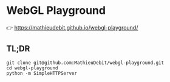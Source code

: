 # WebGL Playground

👉 https://mathieudebit.github.io/webgl-playground/

## TL;DR

```
git clone git@github.com:MathieuDebit/webgl-playground.git
cd webgl-playground
python -m SimpleHTTPServer
```
